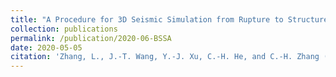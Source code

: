 ```yaml
---
title: "A Procedure for 3D Seismic Simulation from Rupture to Structures by Coupling SEM and FEM"
collection: publications
permalink: /publication/2020-06-BSSA
date: 2020-05-05
citation: 'Zhang, L., J.-T. Wang, Y.-J. Xu, C.-H. He, and C.-H. Zhang (2020). Bull. Seismol. Soc. Am. XX, 1 C15, doi: 10.1785/0120190289[Online here](https://pubs.geoscienceworld.org/ssa/bssa/article/doi/10.1785/0120190289/584674/A-Procedure-for-3D-Seismic-Simulation-from-Rupture)'
---
```


